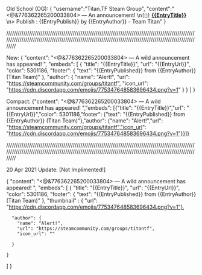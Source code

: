 
Old School (OG):
{ "username":"Titan.TF Steam Group", "content":"<@&776362265200033804> — An announcement! \n`[📢]` **[{{EntryTitle}}](<{{EntryUrl}}>)** \n> Publish : {{EntryPublish}} by {{EntryAuthor}} - Team Titan" }

///////////////////////////////////////////////////////////////////////////////////////////////////////////////////////////////////////////////////////////////////////////////////////////////////////////

New:
{
  "content": "<@&776362265200033804> — A wild announcement has appeared! ",
  "embeds": [
    {
      "title": "{{EntryTitle}}",
      "url": "{{EntryUrl}}",
      "color": 5301186,
      "footer": {
        "text": "{{EntryPublished}} from {{EntryAuthor}} (Titan Team)"
      },
      "author": {
        "name": "Alert!",
        "url": "https://steamcommunity.com/groups/titantf",
        "icon_url": "https://cdn.discordapp.com/emojis/775347648583696434.png?v=1"
      }
    }
  ]
}

Compact:
{"content": "<@&776362265200033804> — A wild announcement has appeared! ","embeds": [{"title": "{{EntryTitle}}","url": "{{EntryUrl}}","color": 5301186,"footer": {"text": "{{EntryPublished}} from {{EntryAuthor}} (Titan Team)"},"author": {"name": "Alert!","url": "https://steamcommunity.com/groups/titantf","icon_url": "https://cdn.discordapp.com/emojis/775347648583696434.png?v=1"}}]}

///////////////////////////////////////////////////////////////////////////////////////////////////////////////////////////////////////////////////////////////////////////////////////////////////////////


20 Apr 2021 Update: [Not Implimented!]

{
  "content": "<@&776362265200033804> — A wild announcement has appeared! ",
  "embeds": [
    {
      "title": "{{EntryTitle}}",
      "url": "{{EntryUrl}}",
      "color": 5301186,
      "footer": {
        "text": "{{EntryPublished}} from {{EntryAuthor}} (Titan Team)"
      },
      "thumbnail" : {
      "url": "https://cdn.discordapp.com/emojis/775347648583696434.png?v=1"},
      
      "author": {
        "name": "Alert!",
        "url": "https://steamcommunity.com/groups/titantf",
        "icon_url": ""
         
      }
      
    }
  ]
}
